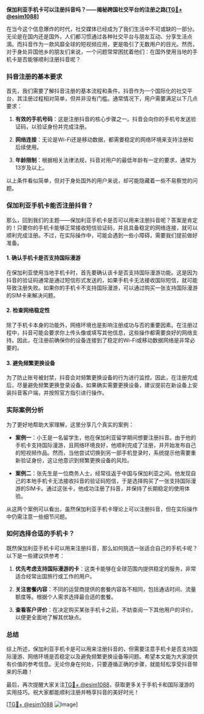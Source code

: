 **保加利亚手机卡可以注册抖音吗？——揭秘跨国社交平台的注册之路[[TG💪+ @esim1088](https://t.me/s/esim1088)]**

在当今这个信息爆炸的时代，社交媒体已经成为了我们生活中不可或缺的一部分。无论是在国内还是国外，人们都习惯通过各种社交平台与朋友互动、分享生活点滴。而抖音作为一款风靡全球的短视频应用，更是吸引了无数用户的目光。然而，对于身处异国他乡的朋友们来说，一个问题常常困扰着他们：在国外使用当地的手机卡是否能够顺利注册抖音呢？

### 抖音注册的基本要求

首先，我们需要了解抖音注册的基本流程和条件。抖音作为一个国际化的社交平台，其注册过程相对简单，但并非没有门槛。通常情况下，用户需要满足以下几点要求：

1. **有效的手机号码**：这是注册抖音的核心步骤之一。抖音会向你的手机号发送验证码，以验证身份并完成注册。
   
2. **网络连接**：无论是Wi-Fi还是移动数据，都需要稳定的网络环境来支持注册和后续使用。

3. **年龄限制**：根据相关法律法规，抖音对用户的最低年龄有一定的要求，通常为13岁及以上。

以上条件看似简单，但对于身处国外的用户来说，却可能隐藏着一些不易察觉的问题。

### 保加利亚手机卡能否注册抖音？

那么，回到我们的主题——保加利亚手机卡是否可以用来注册抖音呢？答案是肯定的！只要你的手机卡能够正常接收短信验证码，并且具备稳定的网络连接，就可以顺利完成注册。不过，在实际操作中，可能会遇到一些小障碍，需要我们提前做好准备。

#### 1. 确认手机卡是否支持国际漫游

在保加利亚使用当地手机卡时，首先要确认该卡是否支持国际漫游功能。这是因为抖音的验证码通常是通过短信形式发送的，如果手机卡无法接收国际短信，就可能导致注册失败。如果你的手机卡不支持国际漫游，可以通过购买一张支持国际漫游的SIM卡来解决问题。

#### 2. 检查网络稳定性

除了手机卡本身的功能外，网络环境也是影响注册成功与否的重要因素。在注册过程中，抖音可能会要求你上传头像或填写其他信息，这些操作都需要良好的网络支持。因此，在注册前确保你的设备连接到了稳定的Wi-Fi或移动数据网络是非常必要的。

#### 3. 避免频繁更换设备

为了防止账号被封禁，抖音会对频繁更换设备的行为进行监控。因此，在注册完成后，尽量避免频繁更换登录设备。如果确实需要更换设备，建议提前在新设备上安装抖音客户端，并按照官方指引进行操作。

### 实际案例分析

为了更好地帮助大家理解，这里分享几个真实的案例：

- **案例一**：小王是一名留学生，他在保加利亚留学期间想要注册抖音。由于他的手机卡支持国际漫游，且网络环境良好，他顺利完成了注册，并开始发布自己的短视频作品。然而，当他尝试切换到另一部手机登录时，系统提示他需要重新验证身份，这让他意识到频繁更换设备的风险。

- **案例二**：张先生是一位商务人士，经常往返于中国与保加利亚之间。他发现自己的本地手机卡无法接收抖音的验证码短信，于是选择购买了一张支持国际漫游的SIM卡。通过这张卡，他成功注册了抖音，并保持了长期稳定的使用体验。

从这两个案例可以看出，虽然保加利亚手机卡理论上可以注册抖音，但在实际操作中仍需注意一些细节问题。

### 如何选择合适的手机卡？

既然保加利亚手机卡可以用来注册抖音，那么如何挑选一张适合自己的手机卡呢？以下是一些建议供参考：

1. **优先考虑支持国际漫游的卡**：这类卡能够在全球范围内提供稳定的服务，非常适合经常出国旅行或工作的用户。

2. **关注套餐内容**：不同的运营商提供的套餐内容各不相同，包括通话时间、流量额度等。根据个人需求选择最合适的套餐。

3. **查看客户评价**：在决定购买某张手机卡之前，不妨查阅一下其他用户的评价，以便更全面地了解其优缺点。

### 总结

综上所述，保加利亚手机卡是可以用来注册抖音的，但需要注意手机卡是否支持国际漫游、网络环境是否稳定以及避免频繁更换设备等问题。希望本文能为大家提供有价值的参考信息。无论你身在何处，只要遵循正确的步骤，就能轻松享受抖音带来的乐趣！

最后，再次提醒大家关注[TG💪+ @esim1088](https://t.me/s/esim1088)，获取更多关于手机卡和国际漫游的实用技巧。祝大家都能顺利注册并畅享抖音的美好时光！

[[TG💪+ @esim1088](https://t.me/s/esim1088) ![Image](https://i.postimg.cc/4NQfJmqS/Snipaste-2025-05-13-00-14-12.png)]